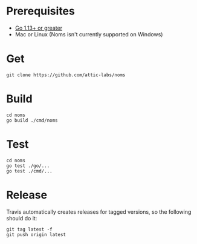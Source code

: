 # Prerequisites

* [Go 1.13+ or greater](https://golang.org/dl/)
* Mac or Linux (Noms isn't currently supported on Windows)

# Get

```
git clone https://github.com/attic-labs/noms
```

# Build

```
cd noms
go build ./cmd/noms
```

# Test

```
cd noms
go test ./go/...
go test ./cmd/...
```

# Release

Travis automatically creates releases for tagged versions, so the following should do it:

```
git tag latest -f
git push origin latest
```
